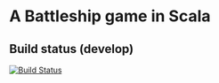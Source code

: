 # A Battleship game in Scala

## Build status (develop)

[![Build Status](https://travis-ci.org/wijon/mps-battleship.svg?branch=develop)](https://travis-ci.org/wijon/mps-battleship)